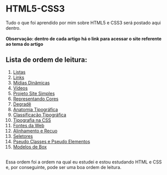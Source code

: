 # HTML5-CSS3
Tudo o que foi aprendido por mim sobre HTML5 e CSS3 será postado aqui dentro.<br><br>
**Observação: dentro de cada artigo há o link para acessar o site referente ao tema do artigo**
## Lista de ordem de leitura:
1. [Listas](https://github.com/andersonr-o/HTML5-CSS3/tree/Listas)
2. <a href="https://github.com/andersonr-o/HTML5-CSS3/tree/Modelos-de-Box">Links</a>
3. [Mídias Dinâmicas](https://github.com/andersonr-o/HTML5-CSS3/tree/M%C3%ADdias-Din%C3%A2micas)
4. [Vídeos](https://github.com/andersonr-o/HTML5-CSS3/tree/V%C3%ADdeos)
5. [Projeto Site Simples](https://github.com/andersonr-o/HTML5-CSS3/tree/Projeto-Site-Simples)
6. [Representando Cores](https://github.com/andersonr-o/HTML5-CSS3/tree/Representando-Cores)
7. [Degradê](https://github.com/andersonr-o/HTML5-CSS3/tree/Degrad%C3%AA)
8. [Anatomia Tipográfica](https://github.com/andersonr-o/HTML5-CSS3/tree/Anatomia-Tipogr%C3%A1fica)
9. [Classificação Tipográfica](https://github.com/andersonr-o/HTML5-CSS3/tree/Classifica%C3%A7%C3%A3o-Tipogr%C3%A1fica)
10. [Tipografia na CSS](https://github.com/andersonr-o/HTML5-CSS3/tree/Tipografia-na-CSS)
11. [Fontes da Web](https://github.com/andersonr-o/HTML5-CSS3/tree/Fontes-da-Web)
12. [Alinhamento e Recuo](https://github.com/andersonr-o/HTML5-CSS3/tree/Alinhamento-e-Recuo)
13. [Seletores](https://github.com/andersonr-o/HTML5-CSS3/tree/Seletores)
14. [Pseudo Classes e Pseudo Elementos](https://github.com/andersonr-o/HTML5-CSS3/tree/Pseudo-Class-Pseudo-Elementos)
15. [Modelos de Box](https://github.com/andersonr-o/HTML5-CSS3/tree/Modelos-de-Box)<br><br>

Essa ordem foi a ordem na qual eu estudei e estou estudando HTML e CSS e, por conseguinte, pode ser uma boa ordem de leitura.

